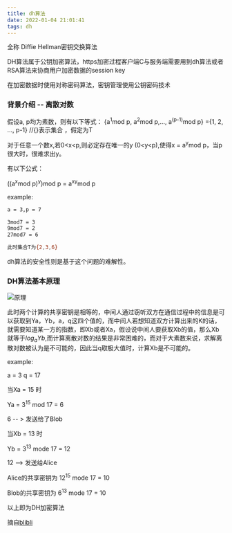 ```yaml
---
title: dh算法
date: 2022-01-04 21:01:41
tags: dh
---
```

全称 Diffie Hellman密钥交换算法

DH算法属于公钥加密算法，https加密过程客户端C与服务端需要用到dh算法或者RSA算法来协商用户加密数据的session key

在加密数据时使用对称密码算法，密钥管理使用公钥密码技术
<!-- more -->
### 背景介绍 -- 离散对数

假设a, p均为素数，则有以下等式：
{a<sup>1</sup>mod p, a<sup>2</sup>mod p,…, a<sup>(p-1)</sup>mod p} ={1, 2, …, p-1} //{}表示集合 ，假定为T

对于任意⼀个数x,若0<x<p,则必定存在唯⼀的y (0<y<p),使得x = a<sup>y</sup>mod p，当p很⼤时，很难求出y。

有以下公式：

((a<sup>x</sup>mod p)<sup>y</sup>)mod p = a<sup>xy</sup>mod p

example:
```bash
a = 3,p = 7

3mod7 = 3
9mod7 = 2
27mod7 = 6 

此时集合T为{2,3,6}
```

dh算法的安全性则是基于这个问题的难解性。

### DH算法基本原理

![原理](/images/dh算法/原理.png)

此时两个计算的共享密钥是相等的，中间人通过窃听双方在通信过程中的信息是可以获取到Ya，Yb，a，q这四个值的，而中间人若想知道双方计算出来的K的话，就需要知道某一方的指数，即Xb或者Xa，假设说中间人要获取Xb的值，那么Xb就等于${log_a{Yb}}$,而计算离散对数的结果是非常困难的，而对于大素数来说，求解离散对数被认为是不可能的，因此当q取极大值时，计算Xb是不可能的。


example:

a = 3 q = 17

当Xa = 15 时

Ya = 3<sup>15</sup> mod 17 = 6

6 -- > 发送给了Blob

当Xb = 13 时

Yb = 3<sup>13</sup> mode 17 = 12

12 --> 发送给Alice

Alice的共享密钥为 12<sup>15</sup> mode 17 = 10

Blob的共享密钥为 6<sup>13</sup> mode 17 = 10

以上即为DH加密算法

摘自[blibli](https://www.bilibili.com/video/BV12w411f7c5?from=search&seid=7708955631160057078&spm_id_from=333.337.0.0)